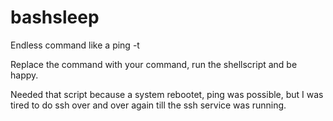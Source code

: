 # bashsleep
Endless command like a ping -t

Replace the command with your command, run the shellscript and be happy.

Needed that script because a system rebootet, ping was possible, but I was tired to do ssh over and over again till the ssh service was running.
